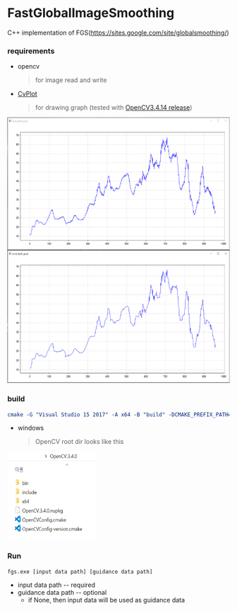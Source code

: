 # FastGlobalImageSmoothing
C++ implementation of FGS(https://sites.google.com/site/globalsmoothing/)



### requirements

* opencv

  > for image read and write

* [CvPlot](https://github.com/Profactor/cv-plot)

  > for drawing graph (tested with [OpenCV3.4.14 release](https://opencv.org/releases/))

<img align="auto" width="600" height="600" src="docs/cvplot_graph_sample.png">



### build

```cmake
cmake -G "Visual Studio 15 2017" -A x64 -B "build" -DCMAKE_PREFIX_PATH="YOUR_OPENCV_ROOT_DIR"
```

* windows

  > OpenCV root dir looks like this

<img align="auto" width="200" height="200" src="docs/opencv_root_dir.png">





### Run

```
fgs.exe [input data path] [guidance data path]
```

- input data path -- required
- guidance data path -- optional
  - if None, then input data will be used as guidance data

